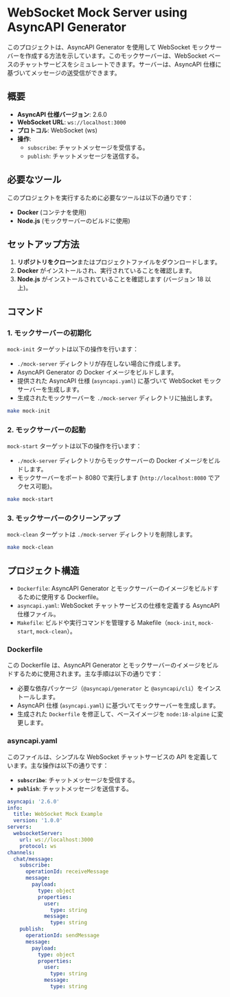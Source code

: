 # WebSocket Mock Server using AsyncAPI Generator

このプロジェクトは、AsyncAPI Generator を使用して WebSocket モックサーバーを作成する方法を示しています。このモックサーバーは、WebSocket ベースのチャットサービスをシミュレートできます。サーバーは、AsyncAPI 仕様に基づいてメッセージの送受信ができます。

## 概要

- **AsyncAPI 仕様バージョン**: 2.6.0
- **WebSocket URL**: `ws://localhost:3000`
- **プロトコル**: WebSocket (ws)
- **操作**:
  - `subscribe`: チャットメッセージを受信する。
  - `publish`: チャットメッセージを送信する。

## 必要なツール

このプロジェクトを実行するために必要なツールは以下の通りです：
- **Docker** (コンテナを使用)
- **Node.js** (モックサーバーのビルドに使用)

## セットアップ方法

1. **リポジトリをクローン**またはプロジェクトファイルをダウンロードします。
2. **Docker** がインストールされ、実行されていることを確認します。
3. **Node.js** がインストールされていることを確認します (バージョン 18 以上)。

## コマンド

### 1. モックサーバーの初期化

`mock-init` ターゲットは以下の操作を行います：
- `./mock-server` ディレクトリが存在しない場合に作成します。
- AsyncAPI Generator の Docker イメージをビルドします。
- 提供された AsyncAPI 仕様 (`asyncapi.yaml`) に基づいて WebSocket モックサーバーを生成します。
- 生成されたモックサーバーを `./mock-server` ディレクトリに抽出します。

```bash
make mock-init
```

### 2. モックサーバーの起動

`mock-start` ターゲットは以下の操作を行います：
- `./mock-server` ディレクトリからモックサーバーの Docker イメージをビルドします。
- モックサーバーをポート 8080 で実行します (`http://localhost:8080` でアクセス可能)。

```bash
make mock-start
```

### 3. モックサーバーのクリーンアップ

`mock-clean` ターゲットは `./mock-server` ディレクトリを削除します。

```bash
make mock-clean
```

## プロジェクト構造

- `Dockerfile`: AsyncAPI Generator とモックサーバーのイメージをビルドするために使用する Dockerfile。
- `asyncapi.yaml`: WebSocket チャットサービスの仕様を定義する AsyncAPI 仕様ファイル。
- `Makefile`: ビルドや実行コマンドを管理する Makefile（`mock-init`, `mock-start`, `mock-clean`）。

### Dockerfile

この Dockerfile は、AsyncAPI Generator とモックサーバーのイメージをビルドするために使用されます。主な手順は以下の通りです：
- 必要な依存パッケージ（`@asyncapi/generator` と `@asyncapi/cli`）をインストールします。
- AsyncAPI 仕様 (`asyncapi.yaml`) に基づいてモックサーバーを生成します。
- 生成された `Dockerfile` を修正して、ベースイメージを `node:18-alpine` に変更します。

### asyncapi.yaml

このファイルは、シンプルな WebSocket チャットサービスの API を定義しています。主な操作は以下の通りです：
- **`subscribe`**: チャットメッセージを受信する。
- **`publish`**: チャットメッセージを送信する。

```yaml
asyncapi: '2.6.0'
info:
  title: WebSocket Mock Example
  version: '1.0.0'
servers:
  websocketServer:
    url: ws://localhost:3000
    protocol: ws
channels:
  chat/message:
    subscribe:
      operationId: receiveMessage
      message:
        payload:
          type: object
          properties:
            user:
              type: string
            message:
              type: string
    publish:
      operationId: sendMessage
      message:
        payload:
          type: object
          properties:
            user:
              type: string
            message:
              type: string
```
